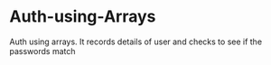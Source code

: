 # Auth-using-Arrays
Auth using arrays. It records details of user and checks to see if the passwords match
